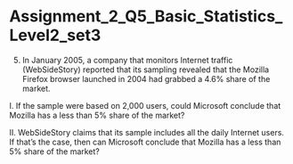 # Assignment_2_Q5_Basic_Statistics_Level2_set3
5.	In January 2005, a company that monitors Internet traffic (WebSideStory) reported that its sampling revealed that the Mozilla Firefox browser launched in 2004 had grabbed a 4.6% share of the market.

I.	If the sample were based on 2,000 users, could Microsoft conclude that Mozilla has a less than 5% share of the market?

II.	WebSideStory claims that its sample includes all the daily Internet users. If that’s the case, then can Microsoft conclude that Mozilla has a less than 5% share of the market?

